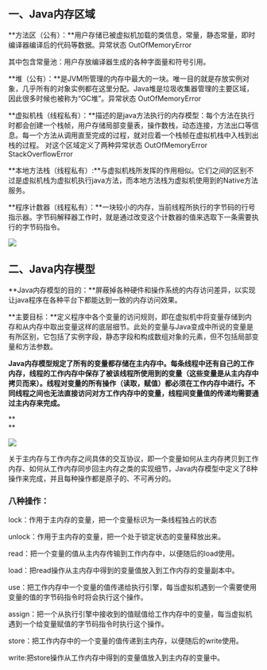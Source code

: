## 一、Java内存区域

**方法区（公有）：**用户存储已被虚拟机加载的类信息，常量，静态常量，即时编译器编译后的代码等数据。异常状态 OutOfMemoryError

其中包含常量池：用户存放编译器生成的各种字面量和符号引用。

**堆（公有）：**是JVM所管理的内存中最大的一块。唯一目的就是存放实例对象，几乎所有的对象实例都在这里分配。Java堆是垃圾收集器管理的主要区域，因此很多时候也被称为“GC堆”。异常状态 OutOfMemoryError

**虚拟机栈（线程私有）：**描述的是java方法执行的内存模型：每个方法在执行时都会创建一个栈帧，用户存储局部变量表，操作数栈，动态连接，方法出口等信息。每一个方法从调用直至完成的过程，就对应着一个栈帧在虚拟机栈中入栈到出栈的过程。 对这个区域定义了两种异常状态 OutOfMemoryError StackOverflowError

**本地方法栈（线程私有）:**与虚拟机栈所发挥的作用相似。它们之间的区别不过是虚拟机栈为虚拟机执行java方法，而本地方法栈为虚拟机使用到的Native方法服务。

**程序计数器（线程私有）：**一块较小的内存，当前线程所执行的字节码的行号指示器。字节码解释器工作时，就是通过改变这个计数器的值来选取下一条需要执行的字节码指令。

  


![](http://upload-images.jianshu.io/upload_images/3985563-02c2481f2a39225e.png?imageMogr2/auto-orient/strip%7CimageView2/2/w/1240)

  


## 二、Java内存模型

**Java内存模型的目的：**屏蔽掉各种硬件和操作系统的内存访问差异，以实现让java程序在各种平台下都能达到一致的内存访问效果。

**主要目标：**定义程序中各个变量的访问规则，即在虚拟机中将变量存储到内存和从内存中取出变量这样的底层细节。此处的变量与Java变成中所说的变量是有所区别，它包括了实例字段，静态字段和构成数组对象的元素，但不包括局部变量和方法参数。

**Java内存模型规定了所有的变量都存储在主内存中。每条线程中还有自己的工作内存，线程的工作内存中保存了被该线程所使用到的变量（这些变量是从主内存中拷贝而来）。线程对变量的所有操作（读取，赋值）都必须在工作内存中进行。不同线程之间也无法直接访问对方工作内存中的变量，线程间变量值的传递均需要通过主内存来完成。**

**  
**

![](http://upload-images.jianshu.io/upload_images/3985563-7db5daa99dd1f3c3.png?imageMogr2/auto-orient/strip%7CimageView2/2/w/1240)

  


关于主内存与工作内存之间具体的交互协议，即一个变量如何从主内存拷贝到工作内存、如何从工作内存同步回主内存之类的实现细节，Java内存模型中定义了8种操作来完成，并且每种操作都是原子的、不可再分的。

### 八种操作：

lock：作用于主内存的变量，把一个变量标识为一条线程独占的状态

unlock：作用于主内存的变量，把一个处于锁定状态的变量释放出来。

read：把一个变量的值从主内存传输到工作内存中，以便随后的load使用。

load：把read操作从主内存中得到的变量值放入到工作内存的变量副本中。

use：把工作内存中一个变量的值传递给执行引擎，每当虚拟机遇到一个需要使用变量的值的字节码指令时将会执行这个操作。

assign：把一个从执行引擎中接收到的值赋值给工作内存中的变量，每当虚拟机遇到一个给变量赋值的字节码指令时执行这个操作。

store：把工作内存中的一个变量的值传递到主内存，以便随后的write使用。

write:把store操作从工作内存中得到的变量值放入到主内存的变量中。

